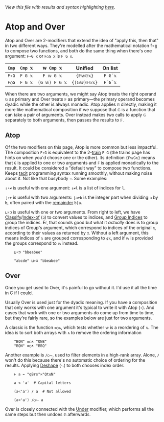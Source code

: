 *View this file with results and syntax highlighting [here](https://mlochbaum.github.io/BQN/doc/compose.html).*

# Atop and Over

<!--GEN combinator.bqn
DrawComp ≍"∘○"
-->

Atop and Over are 2-modifiers that extend the idea of "apply this, then that" in two different ways. They're modelled after the mathematical notation f∘g to compose two functions, and both do the same thing when there's one argument: `F∘G x` or `F○G x` is `F G x`.

| `Cmp` | `Cmp 𝕩` | `𝕨 Cmp 𝕩`      | Unified     | On list
|-------|---------|:--------------:|:-----------:|:-------:
| `F∘G` | `F G 𝕩` | `F 𝕨 G 𝕩`      | `{𝔽𝕨𝔾𝕩}`    | `F G´𝕩`
| `F○G` | `F G 𝕩` | `(G 𝕨) F G 𝕩`  | `{(𝔾𝕨)𝔽𝔾𝕩}` | `F´G¨𝕩`

When there are two arguments, we might say Atop treats the right operand `𝔾` as primary and Over treats `𝔽` as primary—the primary operand becomes dyadic while the other is always monadic. Atop applies `𝔾` directly, making it more like mathematical composition if we suppose that `𝔾` is a function that can take a pair of arguments. Over instead makes two calls to apply `𝔾` separately to both arguments, then passes the results to `𝔽`.

## Atop

Of the two modifiers on this page, Atop is more common but less impactful. The composition `F∘G` is equivalent to the 2-[train](train.md) `F G` (the trains page has hints on when you'd choose one or the other). Its definition `{F𝕨G𝕩}` means that `G` is applied to one or two arguments and `F` is applied monadically to the result. It could be considered a "default way" to compose two functions. Keeps [tacit](tacit.md) programming syntax running smoothly, without making noise about it. Not like that busybody `⊸`. Some examples:

`↕∘≠` is useful with one argument: `↕≠l` is a list of indices for `l`.

`⌊∘÷` is useful with two arguments: `⌊a÷b` is the integer part when dividing `a` by `b`, often paired with the [remainder](arithmetic.md#additional-arithmetic) `b|a`.

`⊔∘⊐` is useful with one or two arguments. From right to left, we have [Classify](selfcmp.md#classify)/[Index-of](search.md#index-of) (`⊐`) to convert values to indices, and [Group Indices](group.md) to group the indices. Er, that sounds good but what it *actually* does is to group indices of Group's argument, which correspond to indices of the original `𝕩`, according to their values as returned by `⊐`. Without a left argument, this means indices of `𝕩` are grouped corresponding to `⍷𝕩`, and if `𝕨` is provided the groups correspond to `𝕨` instead.

        ⊔∘⊐ "bbeabee"

        "abcde" ⊔∘⊐ "bbeabee"

## Over

Once you get used to Over, it's painful to go without it. I'd use it all the time in C if I could.

Usually Over is used just for the dyadic meaning. If you have a composition that only works with one argument it's typical to write it with Atop (`∘`). And cases that work with one or two arguments do come up from time to time, but they're fairly rare, so the examples below are just for two arguments.

A classic is the function `≡○∧`, which tests whether `𝕨` is a reordering of `𝕩`. The idea is to sort both arrays with `∧` to remove the ordering information

        "BQN" ≡○∧ "QNB"
        "BQN" ≡○∧ "BBQ"

Another example is `/○⥊`, used to filter elements in a high-rank array. Alone, `/` won't do this because there's no automatic choice of ordering for the results. Applying [Deshape](reshape.md) (`⥊`) to both chooses index order.

        ⊢ a ← "qBrs"≍"QtuN"

        a < 'a'  # Capital letters

        (a<'a') / a  # Not allowed

        (a<'a') /○⥊ a

Over is closely connected with the [Under](under.md) modifier, which performs all the same steps but then undoes `𝔾` afterwards.
